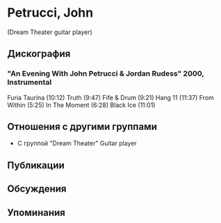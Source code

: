 # Petrucci, John

(Dream Theater guitar player)

## Дискография

### "An Evening With John Petrucci & Jordan Rudess" 2000, Instrumental

Furia Taurina (10:12) 
Truth (9:47) 
Fife & Drum (9:21) 
Hang 11 (11:37) 
From Within (5:25) 
In The Moment (6:28) 
Black Ice (11:01) 


## Отношения с другими группами

* C группой "Dream Theater" Guitar player

## Публикации


## Обсуждения


## Упоминания

